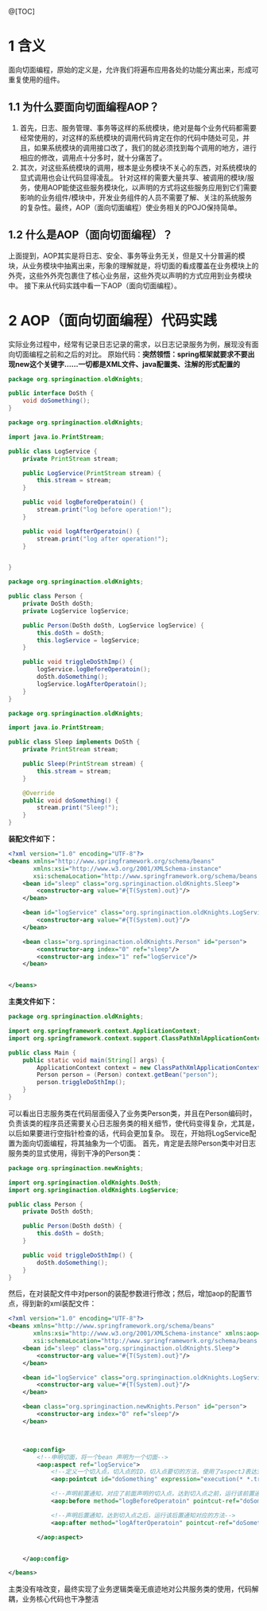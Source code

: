 ﻿@[TOC]
# 1 含义
面向切面编程，原始的定义是，允许我们将遍布应用各处的功能分离出来，形成可重复使用的组件。
## 1.1 为什么要面向切面编程AOP？
1. 首先，日志、服务管理、事务等这样的系统模块，绝对是每个业务代码都需要经常使用的，对这样的系统模块的调用代码肯定在你的代码中随处可见，并且，如果系统模块的调用接口改了，我们的就必须找到每个调用的地方，进行相应的修改，调用点十分多时，就十分痛苦了。
2. 其次，对这些系统模块的调用，根本是业务模块不关心的东西，对系统模块的显式调用也会让代码显得凌乱。
针对这样的需要大量共享、被调用的模块/服务，使用AOP能使这些服务模块化，以声明的方式将这些服务应用到它们需要影响的业务组件/模块中，开发业务组件的人员不需要了解、关注的系统服务的复杂性。最终，AOP（面向切面编程）使业务相关的POJO保持简单。
## 1.2 什么是AOP（面向切面编程）？
上面提到，AOP其实是将日志、安全、事务等业务无关，但是又十分普遍的模块，从业务模块中抽离出来，形象的理解就是，将切面的看成覆盖在业务模块上的外壳，这些外外壳包裹住了核心业务层，这些外壳以声明的方式应用到业务模块中。
接下来从代码实践中看一下AOP（面向切面编程）。
#  2 AOP（面向切面编程）代码实践
实际业务过程中，经常有记录日志记录的需求，以日志记录服务为例，展现没有面向切面编程之前和之后的对比。
原始代码：**突然领悟：spring框架就要求不要出现new这个关键字……一切都是XML文件、java配置类、注解的形式配置的**
```java
package org.springinaction.oldKnights;

public interface DoSth {
    void doSomething();
}
```
```java
package org.springinaction.oldKnights;

import java.io.PrintStream;

public class LogService {
    private PrintStream stream;

    public LogService(PrintStream stream) {
        this.stream = stream;
    }

    public void logBeforeOperatoin() {
        stream.print("log before operation!");
    }

    public void logAfterOperatoin() {
        stream.print("log after operation!");
    }


}
```
```java
package org.springinaction.oldKnights;

public class Person {
    private DoSth doSth;
    private LogService logService;

    public Person(DoSth doSth, LogService logService) {
        this.doSth = doSth;
        this.logService = logService;
    }

    public void triggleDoSthImp() {
        logService.logBeforeOperatoin();
        doSth.doSomething();
        logService.logAfterOperatoin();
    }
}
```
```java
package org.springinaction.oldKnights;

import java.io.PrintStream;

public class Sleep implements DoSth {
    private PrintStream stream;

    public Sleep(PrintStream stream) {
        this.stream = stream;
    }

    @Override
    public void doSomething() {
        stream.print("Sleep!");
    }
}
```
**装配文件如下：**
```xml
<?xml version="1.0" encoding="UTF-8"?>
<beans xmlns="http://www.springframework.org/schema/beans"
       xmlns:xsi="http://www.w3.org/2001/XMLSchema-instance"
       xsi:schemaLocation="http://www.springframework.org/schema/beans http://www.springframework.org/schema/beans/spring-beans.xsd">
    <bean id="sleep" class="org.springinaction.oldKnights.Sleep">
        <constructor-arg value="#{T(System).out}"/>
    </bean>

    <bean id="logService" class="org.springinaction.oldKnights.LogService">
        <constructor-arg value="#{T(System).out}"/>
    </bean>

    <bean class="org.springinaction.oldKnights.Person" id="person">
        <constructor-arg index="0" ref="sleep"/>
        <constructor-arg index="1" ref="logService"/>
    </bean>


</beans>

```
**主类文件如下：**
```java
package org.springinaction.oldKnights;

import org.springframework.context.ApplicationContext;
import org.springframework.context.support.ClassPathXmlApplicationContext;

public class Main {
    public static void main(String[] args) {
        ApplicationContext context = new ClassPathXmlApplicationContext("org/springinaction/oldKnights/emmmm.xml");
        Person person = (Person) context.getBean("person");
        person.triggleDoSthImp();
    }
}
```

可以看出日志服务类在代码层面侵入了业务类Person类，并且在Person编码时，负责该类的程序员还需要关心日志服务类的相关细节，使代码变得复杂，尤其是，以后如果要进行空指针检查的话，代码会更加复杂。
现在，开始将LogService配置为面向切面编程，将其抽象为一个切面。
首先，肯定是去除Person类中对日志服务类的显式使用，得到干净的Person类：
```java
package org.springinaction.newKnights;

import org.springinaction.oldKnights.DoSth;
import org.springinaction.oldKnights.LogService;

public class Person {
    private DoSth doSth;

    public Person(DoSth doSth) {
        this.doSth = doSth;
    }

    public void triggleDoSthImp() {
        doSth.doSomething();
    }
}

```
然后，在对装配文件中对person的装配参数进行修改；然后，增加aop的配置节点，得到新的xml装配文件：
```xml
<?xml version="1.0" encoding="UTF-8"?>
<beans xmlns="http://www.springframework.org/schema/beans"
       xmlns:xsi="http://www.w3.org/2001/XMLSchema-instance" xmlns:aop="http://www.springframework.org/schema/aop"
       xsi:schemaLocation="http://www.springframework.org/schema/beans http://www.springframework.org/schema/beans/spring-beans.xsd http://www.springframework.org/schema/aop http://www.springframework.org/schema/aop/spring-aop.xsd">
    <bean id="sleep" class="org.springinaction.oldKnights.Sleep">
        <constructor-arg value="#{T(System).out}"/>
    </bean>

    <bean id="logService" class="org.springinaction.oldKnights.LogService">
        <constructor-arg value="#{T(System).out}"/>
    </bean>

    <bean class="org.springinaction.newKnights.Person" id="person">
        <constructor-arg index="0" ref="sleep"/>
    </bean>



    <aop:config>
        <!--申明切面，将一个bean 声明为一个切面-->
        <aop:aspect ref="logService">
            <!--定义一个切入点，切入点的ID，切入点要切的方法，使用了aspectJ表达式-->
            <aop:pointcut id="doSomething" expression="execution(* *.triggleDoSthImp(..))"/>

            <!--声明前置通知，对应了前面声明的切入点，达到切入点之前，运行该前置通知对应的方法-->
            <aop:before method="logBeforeOperatoin" pointcut-ref="doSomething"/>

            <!--声明后置通知，达到切入点之后，运行该后置通知对应的方法-->
            <aop:after method="logAfterOperatoin" pointcut-ref="doSomething"/>

        </aop:aspect>


    </aop:config>

</beans>

```
主类没有啥改变，最终实现了业务逻辑类毫无痕迹地对公共服务类的使用，代码解耦，业务核心代码也干净整洁

